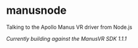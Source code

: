 # manusnode

Talking to the Apollo Manus VR driver from Node.js

*Currently building against the ManusVR SDK 1.1.1*


